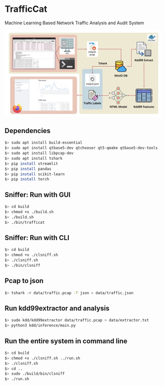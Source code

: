 TrafficCat
=====

Machine Learning Based Network Traffic Analysis and Audit System

![flowchart](./assets/flowchart.png)

Dependencies
-----
```bash
$> sudo apt install build-essential
$> sudo apt install qtbase5-dev qtchooser qt5-qmake qtbase5-dev-tools
$> sudo apt install libpcap-dev
$> sudo apt install tshark
$> pip install streamlit
$> pip install pandas
$> pip install scikit-learn
$> pip install torch
```

Sniffer: Run with GUI
-----
```bash
$> cd build
$> chmod +x ./build.sh
$> ./build.sh
$> ./bin/trafficat
```

Sniffer: Run with CLI
-----
```bash
$> cd build
$> chmod +x ./clsniff.sh
$> ./clsniff.sh
$> ./bin/clsniff
```

Pcap to json
-----
```bash
$> tshark -r data/traffic.pcap -T json > data/traffic.json
```

Run kdd99extractor and analysis
-----
```bash
$> sudo kdd/kdd99extractor data/traffic.pcap > data/extractor.txt
$> python3 kdd/inference/main.py
```

Run the entire system in command line
-----
```bash
$> cd build
$> chmod +x ./clsniff.sh ../run.sh
$> ./clsniff.sh
$> cd ..
$> sudo ./build/bin/clsniff
$> ./run.sh
```
